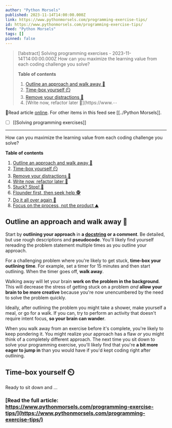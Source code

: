 ```yaml
---
author: "Python Morsels"
published: 2023-11-14T14:00:00.000Z
link: https://www.pythonmorsels.com/programming-exercise-tips/
id: https://www.pythonmorsels.com/programming-exercise-tips/
feed: "Python Morsels"
tags: []
pinned: false
---
```

> [!abstract] Solving programming exercises - 2023-11-14T14:00:00.000Z
> How can you maximize the learning value from each coding challenge you solve?
> 
> **Table of contents**
> 
> 1. [Outline an approach and walk away 💭](https://www.pythonmorsels.com/programming-exercise-tips/#outline-an-approach-and-walk-away)
> 2. [Time-box yourself ⏲️](https://www.pythonmorsels.com/programming-exercise-tips/#time-box-yourself)
> 3. [Remove your distractions 🔕](https://www.pythonmorsels.com/programming-exercise-tips/#remove-your-distractions)
> 4. [Write now, refactor later 📝](https://www.⋯

🔗Read article [online](https://www.pythonmorsels.com/programming-exercise-tips/). For other items in this feed see [[../Python Morsels]].

- [ ] [[Solving programming exercises]]
- - -
How can you maximize the learning value from each coding challenge you solve?

**Table of contents**

1. [Outline an approach and walk away 💭](https://www.pythonmorsels.com/programming-exercise-tips/#outline-an-approach-and-walk-away)
2. [Time-box yourself ⏲️](https://www.pythonmorsels.com/programming-exercise-tips/#time-box-yourself)
3. [Remove your distractions 🔕](https://www.pythonmorsels.com/programming-exercise-tips/#remove-your-distractions)
4. [Write now, refactor later 📝](https://www.pythonmorsels.com/programming-exercise-tips/#write-now-refactor-later)
5. [Stuck? Stop! 🛑](https://www.pythonmorsels.com/programming-exercise-tips/#stuck-stop)
6. [Flounder first, then seek help 🕵️](https://www.pythonmorsels.com/programming-exercise-tips/#flounder-first-then-seek-help)
7. [Do it all over again 🔁](https://www.pythonmorsels.com/programming-exercise-tips/#do-it-all-over-again)
8. [Focus on the process, not the product ⛰️](https://www.pythonmorsels.com/programming-exercise-tips/#focus-on-the-process-not-the-product)

## Outline an approach and walk away 💭

Start by **outlining your approach** in **a [docstring](https://www.pythonmorsels.com/docstrings/) or a comment**. Be detailed, but use rough descriptions and **pseudocode**. You'll likely find yourself rereading the problem statement multiple times as you outline your approach.

For a challenging problem where you're likely to get stuck, **time-box your outlining time**. For example, set a timer for 15 minutes and then start outlining. When the timer goes off, **walk away**.

Walking away will let your brain **work on the problem in the background**. This will decrease the stress of getting stuck on a problem _and_ **allow your brain to be more creative** because you're now unencumbered by the need to solve the problem quickly.

Ideally, after outlining the problem you might take a shower, make yourself a meal, or go for a walk. If you can, try to perform an activity that doesn't require intent focus, **so your brain can wander**.

When you walk away from an exercise before it's complete, you're likely to keep pondering it. You might realize your approach has a flaw _or_ you might think of a completely different approach. The next time you sit down to solve your programming exercise, you'll likely find that you're **a bit more eager to jump in** than you would have if you'd kept coding right after outlining.

## Time-box yourself ⏲️

Ready to sit down and …

### [Read the full article: https://www.pythonmorsels.com/programming-exercise-tips/](https://www.pythonmorsels.com/programming-exercise-tips/)
